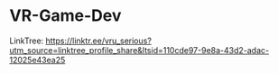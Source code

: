 # VR-Game-Dev

LinkTree: https://linktr.ee/vru_serious?utm_source=linktree_profile_share&ltsid=110cde97-9e8a-43d2-adac-12025e43ea25
